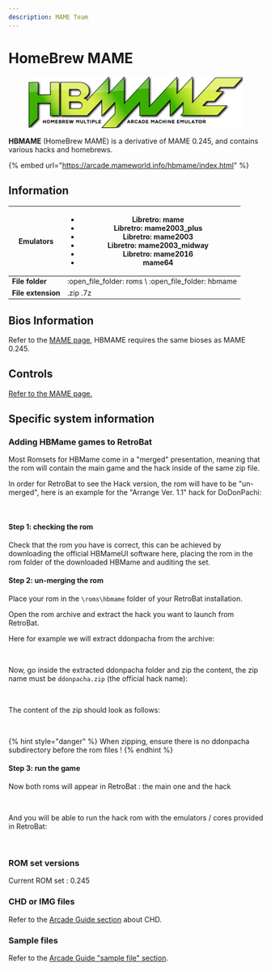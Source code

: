 ```yaml
---
description: MAME Team
---
```


# HomeBrew MAME

<figure><img src="https://raw.githubusercontent.com/fabricecaruso/es-theme-carbon/52ff37c9e265587d006945a2ba695b5a962b3a3d/art/logos/hbmame.svg" alt=""><figcaption></figcaption></figure>

**HBMAME** (HomeBrew MAME) is a derivative of MAME 0.245, and contains various hacks and homebrews.

{% embed url="https://arcade.mameworld.info/hbmame/index.html" %}

## Information

| **Emulators**      | <ul><li>Libretro: mame</li><li>Libretro: mame2003_plus</li><li>Libretro: mame2003</li><li>Libretro: mame2003_midway</li><li>Libretro: mame2016</li><li>mame64</li></ul> |
| ------------------ | ----------------------------------------------------------------------------------------------------------------------------------------------------------------------- |
| **File folder**    | :open\_file\_folder: roms \ :open\_file\_folder: hbmame                                                                                                                 |
| **File extension** | .zip .7z                                                                                                                                                                |

## Bios Information

Refer to the [MAME page](mame.md#bios-information), HBMAME requires the same bioses as MAME 0.245.

## Controls

[Refer to the MAME page.](mame.md#controls)

## Specific system information

### Adding HBMame games to RetroBat

Most Romsets for HBMame come in a "merged" presentation, meaning that the rom will contain the main game and the hack inside of the same zip file.

In order for RetroBat to see the Hack version, the rom will have to be "un-merged", here is an example for the "Arrange Ver. 1.1" hack for DoDonPachi:

<figure><img src="https://i.imgur.com/5Zh2T6D.png" alt=""><figcaption></figcaption></figure>

#### **Step 1: checking the rom**

Check that the rom you have is correct, this can be achieved by downloading the official HBMameUI software here, placing the rom in the rom folder of the downloaded HBMame and auditing the set.

#### **Step 2: un-merging the rom**

Place your rom in the `\roms\hbmame` folder of your RetroBat installation.

Open the rom archive and extract the hack you want to launch from RetroBat.

Here for example we will extract ddonpacha from the archive:

<figure><img src="https://i.imgur.com/uPE1ZDY.png" alt=""><figcaption></figcaption></figure>

Now, go inside the extracted ddonpacha folder and zip the content, the zip name must be `ddonpacha.zip` (the official hack name):

<figure><img src="https://i.imgur.com/QiLS3QV.png" alt=""><figcaption></figcaption></figure>

The content of the zip should look as follows:

<figure><img src="https://i.imgur.com/dmRocxJ.png" alt=""><figcaption></figcaption></figure>

{% hint style="danger" %}
When zipping, ensure there is no ddonpacha subdirectory before the rom files !
{% endhint %}

#### **Step 3: run the game**

Now both roms will appear in RetroBat : the main one and the hack

<figure><img src="https://i.imgur.com/hVLvQ5N.png" alt=""><figcaption></figcaption></figure>

And you will be able to run the hack rom with the emulators / cores provided in RetroBat:

<figure><img src="https://i.imgur.com/ERVSQi8.png" alt=""><figcaption></figcaption></figure>

### ROM set versions&#x20;

Current ROM set : 0.245

### CHD or IMG files

Refer to the [Arcade Guide section](../../arcade-guide.md#chd-or-img-files) about CHD.

### **Sample files**

Refer to the [Arcade Guide "sample file" section](../../arcade-guide.md#samples).
